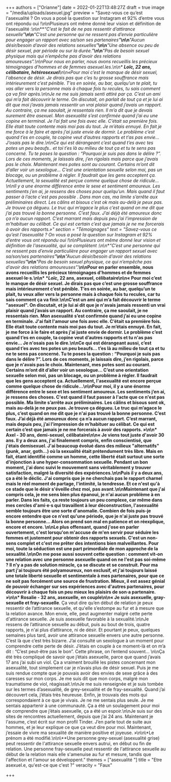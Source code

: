 +++
authors = ["Orianne"]
date = 2022-01-22T13:48:27Z
draft = true
image = "/media/uploads/asexuel.jpg"
preview = "Savez-vous ce qu’est l'asexualité ? On vous a posé la question sur Instagram et 92% d’entre vous ont répondu oui !\n\nPlusieurs ont même donné leur vision et définition de l'asexualité :\n\n**_“C’est le fait de ne pas ressentir d’attirance sexuelle”_**\n\n**_“C’est une personne qui ne ressent pas d’envie particulière pour engager un rapport avec sa/son ses partenaires”_**\n\n**_\"Aucun désir/besoin d’avoir des relations sexuelles”_**\n\n**_\"Une absence ou peu de désir sexuel, par période ou sur la durée.”_**\n\n**_\"Pas de besoin sexuel physique mais qui n’empêche pas d’avoir des relations amoureuses”._**\n\nPour nous en parler, nous avons recueillis les précieux témoignages d'hommes et de femmes asexuel.les.\n\n* **_Loïc_, 22 ans, célibataire, hétérosexuel***\n\n«Pour moi c’est le manque de désir sexuel, l'absence de désir. Je dirais pas que c’es tu grosse souffrance mais intérieurement c’est pénible. T’es en soirée, au bar, quelqu’un te plait, tu vas aller vers la personne mais à chaque fois tu recules, tu sais comment ça va finir après.\n\nJe ne me suis jamais senti attiré par ça. C’est un ami qui m’a fait découvrir le terme. On discutait, on parlait de tout ça et je lui ai dit que moi j’avais jamais ressentir un vrai plaisir quand j’avais un rapport. Au contraire, ça me saoulait, je ressentais rien. Il m’a dit que je devais surement être asexuel. Mon asexualité s’est confirmée quand j’ai eu une copine en terminal. Je l’ai fait une fois avec elle. C’était sa première fois. Elle était toute contente mais moi pas du tout. Je m’étais ennuyé. En fait je me force à le faire et après j'ai juste envie de dormir. Le problème c’est quand t’es en couple, ta copine veut d’autres rapports et t’as pas envie… J’osais pas le dire.\n\nCe qui est dérangeant c’est quand t’es avec tes potes un peu beaufs.. et toi t’es là au milieu de tout ça et tu te sens pas concerné. Tu te poses la question : “Pourquoi je suis pas dans le délire ?”. Lors de ces moments, je laissais dire, j’en rigolais mais parce que j’avais pas le choix. Maintenant mes potes sont au courant. Certains m’ont dit d’aller voir un sexologue… C’est une orientation sexuelle selon moi, pas un blocage, ou un problème à régler. Il faudrait que les gens acceptent ça. Actuellement, la sexualité est perçue comme quelque chose de ridicule…\n\nIl y a une énorme différence entre le sexe et sentiment amoureux. Les sentiments j’en ai, je ressens des choses pour quelqu’un. Mais quand il faut passer à l’acte c'est pas possible . Dans mon cas, ma limite s’arrête aux préliminaires direct. Les câlins et bisous c’est ok mais au-delà je peux pas. Je trouve ça dégueu. Le truc qui m’agace le plus c’est quand on me dit que j’ai pas trouvé la bonne personne. C’est faux. J’ai déjà été amoureux donc ça n’a aucun rapport. C’est marrant mais depuis peu j’ai l’impression de m’habituer au célibat. Ce qui est certain c’est que jamais je ne me forcerais à avoir des rapports.»"
section = "Témoignages"
text = "Savez-vous ce qu’est l'asexualité ? On vous a posé la question sur Instagram et 92% d’entre vous ont répondu oui !\n\nPlusieurs ont même donné leur vision et définition de l'asexualité, qui se complètent :\n\n**_“C’est une personne qui ne ressent pas d’envie particulière pour engager un rapport sexuel avec sa/son/ses partenaires”_**\n\n**_\"Aucun désir/besoin d’avoir des relations sexuelles”_**\n\n**_\"Pas de besoin sexuel physique, ce qui n’empêche pas d’avoir des relations amoureuses”._**\n\nPour en parler ensemble, nous avons recueillis les précieux témoignages d'hommes et de femmes asexuel·le·s.\n\n* __*_Loïc_, 22 ans, asexuel, célibataire__\n\n« Pour moi c’est le manque de désir sexuel. Je dirais pas que c’est une grosse souffrance mais intérieurement c’est pénible. T’es en soirée, au bar, quelqu’un te plait, tu veux aller vers la personne mais à chaque fois tu recules, car tu sais comment ça va finir.\n\nC’est un ami qui m’a fait découvrir le terme \"asexuel\". On discutait, et je lui ai dit que je n'avais jamais ressenti un vrai plaisir quand j’avais un rapport. Au contraire, ça me saoulait, je ne ressentais rien. Mon asexualité s’est confirmée quand j’ai eu une copine en terminale. J'ai fait l'amour une fois avec elle. C’était sa première fois. Elle était toute contente mais moi pas du tout. Je m’étais ennuyé. En fait, je me force à le faire et après j'ai juste envie de dormir. Le problème c’est quand t’es en couple, ta copine veut d’autres rapports et tu n'as pas envie… Je n'osais pas le dire.\n\nCe qui est dérangeant aussi, c’est quand t’es avec tes potes un peu beaufs... t’es là au milieu de tout ça et tu ne te sens pas concerné. Tu te poses la question : “Pourquoi je suis pas dans le délire ?”. Lors de ces moments, je laissais dire, j’en rigolais, parce que je n'avais pas le choix. Maintenant, mes potes sont au courant. Certains m’ont dit d’aller voir un sexologue… C’est une orientation sexuelle selon moi, pas un blocage, ou un problème à régler. Il faudrait que les gens acceptent ça. Actuellement, l'asexualité est encore perçue comme quelque chose de ridicule…\n\nPour moi, il y a une énorme différence entre le sexe et les sentiment amoureux. Les sentiments j’en ai, je ressens des choses. C'est quand il faut passer à l'acte que ce n'est pas possible. Ma limite s’arrête aux préliminaires. Les câlins et bisous sont ok, mais au-delà je ne peux pas. Je trouve ça dégueu. Le truc qui m’agace le plus, c’est quand on me dit que je n'ai pas trouvé la bonne personne. C’est faux. J’ai déjà été amoureux donc ça n’a aucun rapport. C’est marrant, mais depuis peu, j’ai l’impression de m’habituer au célibat. Ce qui est certain c’est que jamais je ne me forcerais à avoir des rapports. »\n\n* **Axel - 30 ans, demi-sexuel, célibataire**\n\n« Je viens tout juste d'avoir 30 ans. Il y a deux ans, j'ai finalement compris, enfin conscientisé, que j'étais demisexuel. J'ai beaucoup évolué dans des milieux \"alternatifs\" (punk, anar, goth...) où la sexualité était prétendument très libre. Mais en fait, étant identifié comme un homme, cette liberté était surtout une sorte d'injonction à une hyper-consommation sexuelle. Pendant un bon moment, j'ai donc suivi le mouvement sans véritablement y trouver satisfaction, malgré la diversité des expériences.\n\nPuis il y a deux ans, ça a été le déclic. J'ai compris que je ne cherchais pas le rapport charnel mais le réel moment de partage, l'intimité, la tendresse. Et ce n'est qu'à ce stade que le désir s'éveille chez moi, pas avant.\n\nMaintenant que j'ai compris cela, je me sens bien plus épanoui, je n'ai aucun problème à en parler. Dans les faits, ça reste toujours un peu complexe, car même dans mes cercles d'ami·e·s qui travaillent à leur déconstruction, l'asexualité semble toujours être une sorte d'anomalie. Combien de fois puis-je encore entendre que ce n'est qu'une période, que je n'ai juste pas trouvé la bonne personne... Alors on prend son mal en patience et on réexplique, encore et encore. \n\nLe plus offensant, quand j'ose en parler ouvertement, c'est lorsqu'on m'accuse de m'en servir pour séduire les femmes et justement pour obtenir des rapports sexuels. C'est un non-sens complet et c'est me prêter des intentions bien malveillantes. Pour moi, toute la séduction est une part primordiale de mon approche de la sexualité.\n\nOn me pose aussi souvent cette question : **comment vit-on une relation avec une personne asexuelle quand on ne l'est pas soi-même** ? Il n'y a pas de solution miracle, ça se discute et se construit. Pour ma part j'ai toujours été polyamoureux, non exclusif, et j'ai toujours laissé une totale liberté sexuelle et sentimentale à mes partenaires, pour que ce ne soit pas forcément une source de frustration. Mieux, il est assez génial de pouvoir échanger sur ses expériences avec d'autres partenaires, pour découvrir à chaque fois un peu mieux les plaisirs de son·a partenaire. »\n\n* **Rosalie - 32 ans, asexuelle, en couple**\n\n« Je suis asexuelle, gray-sexuelle et fray-sexuelle**. Ça veut dire qu’en début de relation je peux ressentir de l’attirance sexuelle, et qu'elle s’estompe au fur et à mesure que la relation avance. Mon envie, elle, peut augmenter malgré cette perte d'attirance sexuelle. Je suis asexuelle favorable à la sexualité.\n\nJe ressens de l’attirance sexuelle au début, puis au bout de trois, quatre rapports, je n'ai plus d’attirance, ni de désir. Et pourtant je peux, quelques semaines plus tard, avoir une attirance sexuelle envers une autre personne. C’est là que c’est très bizarre. J’ai consulté un sexologue à un moment pour comprendre cette perte de désir. J’étais en couple à ce moment-là et on m’a dit : “C’est peut-être pas le bon”. Cette phrase, on l’entend souvent… \n\nÇa été très compliqué de savoir que j’étais asexuelle, parce que quand j’avais 17 ans j’ai subi un viol. Ça a vraiment brouillé les pistes concernant mon asexualité, tout simplement car je n’avais plus de désir sexuel. Puis je me suis rendue compte que je pouvais avoir des envies de sexe grâce à des caresses sur mon corps. Je me suis dit que mon corps, malgré mon traumatisme de viol, réagissait.\n\nJe me suis renseignée et je suis tombée sur les termes d’asexualité, de grey-sexualité et de fray-sexualité. Quand j’ai découvert cela, j’étais très heureuse. Enfin, je trouvais des mots qui correspondaient à ce que je vivais. Je ne me sentais plus seule. Je me sentais appartenir à une communauté. Ça a été un soulagement pour moi de comprendre que j’étais asexuelle, ça a été un espoir.\n\nJe suis sur des sites de rencontres actuellement, depuis que j’ai 24 ans. Maintenant je l'assume, c’est écrit sur mon profil Tinder. J’en parle tout de suite aux hommes, et je leur explique ce que ça veut dire pour moi. Maintenant, j’essaie de vivre ma sexualité de manière positive et joyeuse. »\n\n\\*Le prénom a été modifié.\n\n\\**Une personne grey-sexuel (asexualité grise) peut ressentir de l'attirance sexuelle envers autrui, en début ou fin de relation. Une personne fray-sexuelle peut ressentir de l'attirance sexuelle au début de la relation mais elle s'amenuise au fur et mesure, tandis que l'affection et l'amour se développent."
themes = ["asexualité "]
title = "Etre asexuel.e, qu'est-ce que c'est ?"
veracity = "Faux"

+++
